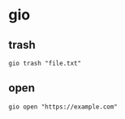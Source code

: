 # gio

## trash

```shell
gio trash "file.txt"
```

## open

```shell
gio open "https://example.com"
```
